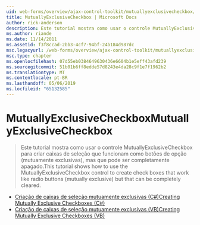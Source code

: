 ```yaml
---
uid: web-forms/overview/ajax-control-toolkit/mutuallyexclusivecheckbox/index
title: MutuallyExclusiveCheckbox | Microsoft Docs
author: rick-anderson
description: Este tutorial mostra como usar o controle MutuallyExclusiveCheckbox para criar caixas de seleção que funcionam como botões de opção (mutuamente exclusivas), mas que pode ser...
ms.author: riande
ms.date: 11/14/2011
ms.assetid: f3f8ccad-2bb3-4cf7-94bf-24b184d987dc
msc.legacyurl: /web-forms/overview/ajax-control-toolkit/mutuallyexclusivecheckbox
msc.type: chapter
ms.openlocfilehash: 07d55eb0384649630436e6604b1e5eff43afd239
ms.sourcegitcommit: 51b01b6ff8edde57d8243e4da28c9f1e7f1962b2
ms.translationtype: MT
ms.contentlocale: pt-BR
ms.lasthandoff: 05/06/2019
ms.locfileid: "65132585"
---
```

# <a name="mutuallyexclusivecheckbox"></a><span data-ttu-id="438a9-103">MutuallyExclusiveCheckbox</span><span class="sxs-lookup"><span data-stu-id="438a9-103">MutuallyExclusiveCheckbox</span></span>

> <span data-ttu-id="438a9-104">Este tutorial mostra como usar o controle MutuallyExclusiveCheckbox para criar caixas de seleção que funcionam como botões de opção (mutuamente exclusivas), mas que pode ser completamente apagado.</span><span class="sxs-lookup"><span data-stu-id="438a9-104">This tutorial shows how to use the MutuallyExclusiveCheckbox control to create check boxes that work like radio buttons (mutually exclusive) but that can be completely cleared.</span></span>

- [<span data-ttu-id="438a9-105">Criação de caixas de seleção mutuamente exclusivas (C#)</span><span class="sxs-lookup"><span data-stu-id="438a9-105">Creating Mutually Exclusive Checkboxes (C#)</span></span>](creating-mutually-exclusive-checkboxes-cs.md)
- [<span data-ttu-id="438a9-106">Criação de caixas de seleção mutuamente exclusivas (VB)</span><span class="sxs-lookup"><span data-stu-id="438a9-106">Creating Mutually Exclusive Checkboxes (VB)</span></span>](creating-mutually-exclusive-checkboxes-vb.md)
